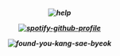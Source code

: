 <h5 align="center">
  
![help](https://komarev.com/ghpvc/?username=Jl-YEONG&color=blue)
  
[![spotify-github-profile](https://spotify-github-profile.kittinanx.com/api/view?uid=hbd4pjgr0xlt9ut8gxd4ofaqa&cover_image=true&theme=novatorem&show_offline=false&background_color=bc1f3a&interchange=false&bar_color=179cbd&bar_color_cover=false)](https://github.com/kittinan/spotify-github-profile)

![found-you-kang-sae-byeok](https://github.com/user-attachments/assets/7c31ecaa-94a9-427a-a045-3a70c5d4d92d)
